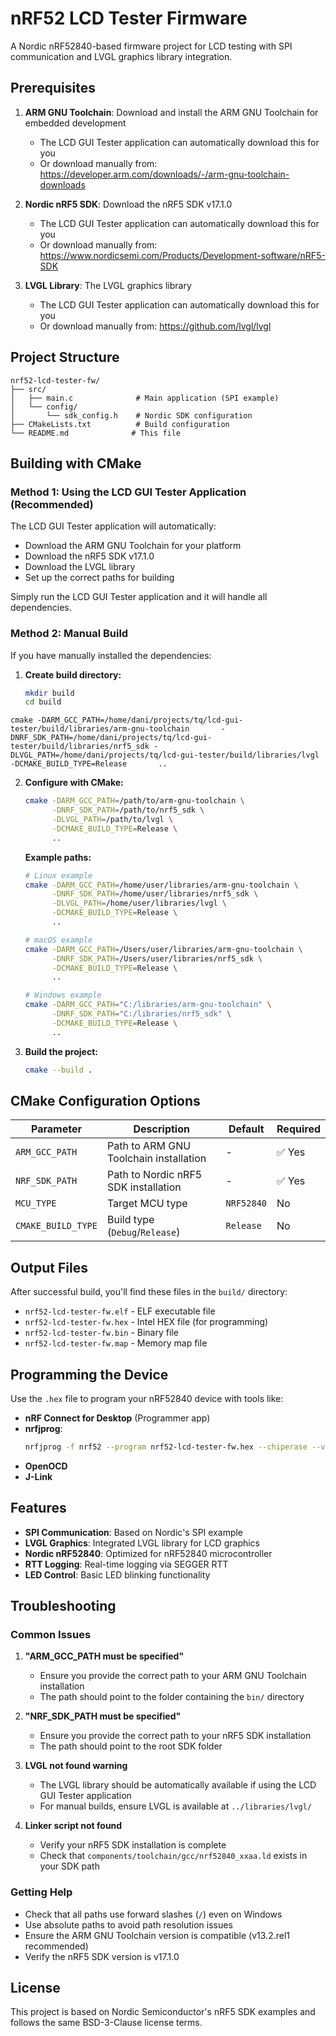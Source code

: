 # nRF52 LCD Tester Firmware

A Nordic nRF52840-based firmware project for LCD testing with SPI communication and LVGL graphics library integration.

## Prerequisites

1. **ARM GNU Toolchain**: Download and install the ARM GNU Toolchain for embedded development
   - The LCD GUI Tester application can automatically download this for you
   - Or download manually from: https://developer.arm.com/downloads/-/arm-gnu-toolchain-downloads

2. **Nordic nRF5 SDK**: Download the nRF5 SDK v17.1.0
   - The LCD GUI Tester application can automatically download this for you  
   - Or download manually from: https://www.nordicsemi.com/Products/Development-software/nRF5-SDK

3. **LVGL Library**: The LVGL graphics library
   - The LCD GUI Tester application can automatically download this for you
   - Or download manually from: https://github.com/lvgl/lvgl

## Project Structure

```
nrf52-lcd-tester-fw/
├── src/
│   ├── main.c              # Main application (SPI example)
│   └── config/
│       └── sdk_config.h    # Nordic SDK configuration
├── CMakeLists.txt          # Build configuration
└── README.md              # This file
```

## Building with CMake

### Method 1: Using the LCD GUI Tester Application (Recommended)

The LCD GUI Tester application will automatically:
- Download the ARM GNU Toolchain for your platform
- Download the nRF5 SDK v17.1.0
- Download the LVGL library
- Set up the correct paths for building

Simply run the LCD GUI Tester application and it will handle all dependencies.

### Method 2: Manual Build

If you have manually installed the dependencies:

1. **Create build directory:**
   ```bash
   mkdir build
   cd build
   ```
```
cmake -DARM_GCC_PATH=/home/dani/projects/tq/lcd-gui-tester/build/libraries/arm-gnu-toolchain       -DNRF_SDK_PATH=/home/dani/projects/tq/lcd-gui-tester/build/libraries/nrf5_sdk -DLVGL_PATH=/home/dani/projects/tq/lcd-gui-tester/build/libraries/lvgl -DCMAKE_BUILD_TYPE=Release       ..
```

2. **Configure with CMake:**
   ```bash
   cmake -DARM_GCC_PATH=/path/to/arm-gnu-toolchain \
         -DNRF_SDK_PATH=/path/to/nrf5_sdk \
         -DLVGL_PATH=/path/to/lvgl \
         -DCMAKE_BUILD_TYPE=Release \
         ..
   ```

   **Example paths:**
   ```bash
   # Linux example
   cmake -DARM_GCC_PATH=/home/user/libraries/arm-gnu-toolchain \
         -DNRF_SDK_PATH=/home/user/libraries/nrf5_sdk \
         -DLVGL_PATH=/home/user/libraries/lvgl \
         -DCMAKE_BUILD_TYPE=Release \
         ..

   # macOS example  
   cmake -DARM_GCC_PATH=/Users/user/libraries/arm-gnu-toolchain \
         -DNRF_SDK_PATH=/Users/user/libraries/nrf5_sdk \
         -DCMAKE_BUILD_TYPE=Release \
         ..

   # Windows example
   cmake -DARM_GCC_PATH="C:/libraries/arm-gnu-toolchain" \
         -DNRF_SDK_PATH="C:/libraries/nrf5_sdk" \
         -DCMAKE_BUILD_TYPE=Release \
         ..
   ```

3. **Build the project:**
   ```bash
   cmake --build .
   ```

## CMake Configuration Options

| Parameter | Description | Default | Required |
|-----------|-------------|---------|----------|
| `ARM_GCC_PATH` | Path to ARM GNU Toolchain installation | - | ✅ Yes |
| `NRF_SDK_PATH` | Path to Nordic nRF5 SDK installation | - | ✅ Yes |
| `MCU_TYPE` | Target MCU type | `NRF52840` | No |
| `CMAKE_BUILD_TYPE` | Build type (`Debug`/`Release`) | `Release` | No |

## Output Files

After successful build, you'll find these files in the `build/` directory:

- `nrf52-lcd-tester-fw.elf` - ELF executable file
- `nrf52-lcd-tester-fw.hex` - Intel HEX file (for programming)
- `nrf52-lcd-tester-fw.bin` - Binary file
- `nrf52-lcd-tester-fw.map` - Memory map file

## Programming the Device

Use the `.hex` file to program your nRF52840 device with tools like:

- **nRF Connect for Desktop** (Programmer app)
- **nrfjprog**: 
  ```bash
  nrfjprog -f nrf52 --program nrf52-lcd-tester-fw.hex --chiperase --verify --reset
  ```
- **OpenOCD**
- **J-Link**

## Features

- **SPI Communication**: Based on Nordic's SPI example
- **LVGL Graphics**: Integrated LVGL library for LCD graphics
- **Nordic nRF52840**: Optimized for nRF52840 microcontroller
- **RTT Logging**: Real-time logging via SEGGER RTT
- **LED Control**: Basic LED blinking functionality

## Troubleshooting

### Common Issues

1. **"ARM_GCC_PATH must be specified"**
   - Ensure you provide the correct path to your ARM GNU Toolchain installation
   - The path should point to the folder containing the `bin/` directory

2. **"NRF_SDK_PATH must be specified"**
   - Ensure you provide the correct path to your nRF5 SDK installation
   - The path should point to the root SDK folder

3. **LVGL not found warning**
   - The LVGL library should be automatically available if using the LCD GUI Tester application
   - For manual builds, ensure LVGL is available at `../libraries/lvgl/`

4. **Linker script not found**
   - Verify your nRF5 SDK installation is complete
   - Check that `components/toolchain/gcc/nrf52840_xxaa.ld` exists in your SDK path

### Getting Help

- Check that all paths use forward slashes (`/`) even on Windows
- Use absolute paths to avoid path resolution issues
- Ensure the ARM GNU Toolchain version is compatible (v13.2.rel1 recommended)
- Verify the nRF5 SDK version is v17.1.0

## License

This project is based on Nordic Semiconductor's nRF5 SDK examples and follows the same BSD-3-Clause license terms.